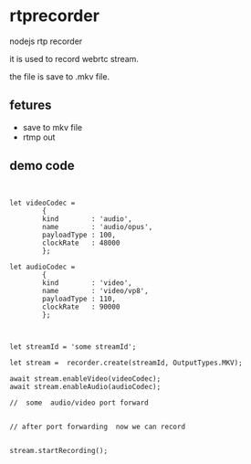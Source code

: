 # rtprecorder
nodejs rtp recorder

it is used to record webrtc stream.

the file is save to .mkv file.

## fetures

- save to mkv file
- rtmp out


## demo code

```


let videoCodec =
        {
        kind        : 'audio',
        name        : 'audio/opus',
        payloadType : 100,
        clockRate   : 48000
        };

let audioCodec =  
        {
        kind        : 'video',
        name        : 'video/vp8',
        payloadType : 110,
        clockRate   : 90000
        };



let streamId = 'some streamId';

let stream =  recorder.create(streamId, OutputTypes.MKV);

await stream.enableVideo(videoCodec);
await stream.enableAudio(audioCodec);

//  some  audio/video port forward


// after port forwarding  now we can record 


stream.startRecording();
```
